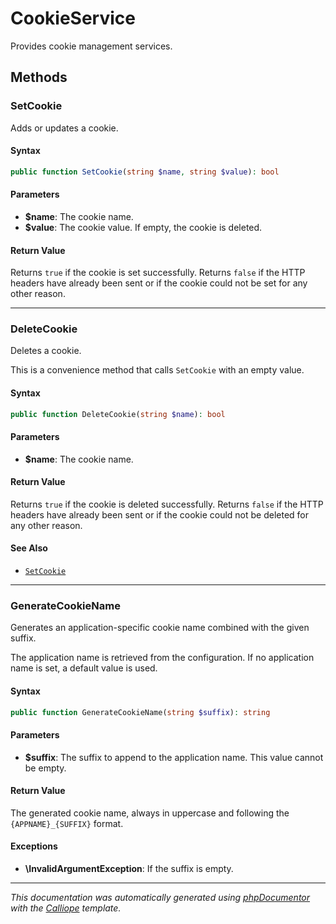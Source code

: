 # CookieService

Provides cookie management services.

## Methods

### SetCookie

Adds or updates a cookie.

#### Syntax

```php
public function SetCookie(string $name, string $value): bool
```

#### Parameters

- **$name**: The cookie name.
- **$value**: The cookie value. If empty, the cookie is deleted.

#### Return Value

Returns `true` if the cookie is set successfully. Returns `false` if the HTTP headers have already been sent or if the cookie could not be set for any other reason.

---

### DeleteCookie

Deletes a cookie.

This is a convenience method that calls `SetCookie` with an empty value.

#### Syntax

```php
public function DeleteCookie(string $name): bool
```

#### Parameters

- **$name**: The cookie name.

#### Return Value

Returns `true` if the cookie is deleted successfully. Returns `false` if the HTTP headers have already been sent or if the cookie could not be deleted for any other reason.

#### See Also

- [`SetCookie`](#SetCookie)

---

### GenerateCookieName

Generates an application-specific cookie name combined with the given
suffix.

The application name is retrieved from the configuration. If no
application name is set, a default value is used.

#### Syntax

```php
public function GenerateCookieName(string $suffix): string
```

#### Parameters

- **$suffix**: The suffix to append to the application name. This value cannot be empty.

#### Return Value

The generated cookie name, always in uppercase and following the `{APPNAME}_{SUFFIX}` format.

#### Exceptions

- **\InvalidArgumentException**: If the suffix is empty.

---

*This documentation was automatically generated using [phpDocumentor](http://www.phpdoc.org/) with the [Calliope](https://github.com/DaphneWebFramework/Calliope) template.*
